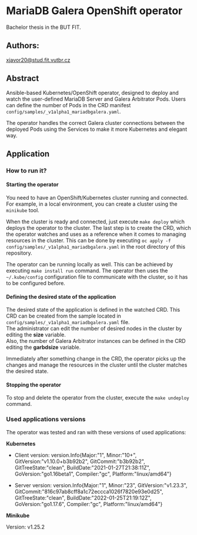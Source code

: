 # MariaDB Galera OpenShift operator
Bachelor thesis in the BUT FIT.

## Authors: 
xjavor20@stud.fit.vutbr.cz  

## Abstract
Ansible-based Kubernetes/OpenShift operator, designed to deploy and watch the user-defined MariaDB Server and Galera Arbitrator Pods.
Users can define the number of Pods in the CRD manifest ``config/samples/_v1alpha1_mariadbgalera.yaml``.

The operator handles the correct Galera cluster connections between the deployed Pods using the Services to make it more Kubernetes and elegant way.

## Application
### How to run it?
#### Starting the operator ####
You need to have an OpenShift/Kubernetes cluster running and connected. For example, in a local environment, you can create a cluster using the ``minikube`` tool.

When the cluster is ready and connected, just execute ``make deploy`` which deploys the operator to the cluster.
The last step is to create the CRD, which the operator watches and uses as a reference when it comes to managing resources in the cluster. This can be done by executing ``oc apply -f config/samples/_v1alpha1_mariadbgalera.yaml`` in the root directory of this repository.

The operator can be running locally as well. This can be achieved by executing ``make install run`` command. The operator then uses the ``~/.kube/config`` configuration file to communicate with the cluster, so it has to be configured before.

#### Defining the desired state of the application ####
The desired state of the application is defined in the watched CRD. This CRD can be created from the sample located in ``config/samples/_v1alpha1_mariadbgalera.yaml`` file.  
The administrator can edit the number of desired nodes in the cluster by editing the **size** variable.  
Also, the number of Galera Arbitrator instances can be defined in the CRD editing the **garbdsize** variable.

Immediately after something change in the CRD, the operator picks up the changes and manage the resources in the cluster until the cluster matches the desired state.

#### Stopping the operator ####
To stop and delete the operator from the cluster, execute the ``make undeploy`` command.

### Used applications versions
The operator was tested and ran with these versions of used applications:

**Kubernetes** 

- Client version: version.Info{Major:"1", Minor:"10+", GitVersion:"v1.10.0+b3b92b2", GitCommit:"b3b92b2", GitTreeState:"clean", BuildDate:"2021-01-27T21:38:11Z", GoVersion:"go1.16beta1", Compiler:"gc", Platform:"linux/amd64"}

- Server version: version.Info{Major:"1", Minor:"23", GitVersion:"v1.23.3", GitCommit:"816c97ab8cff8a1c72eccca1026f7820e93e0d25", GitTreeState:"clean", BuildDate:"2022-01-25T21:19:12Z", GoVersion:"go1.17.6", Compiler:"gc", Platform:"linux/amd64"}

**Minikube**

Version: v1.25.2
